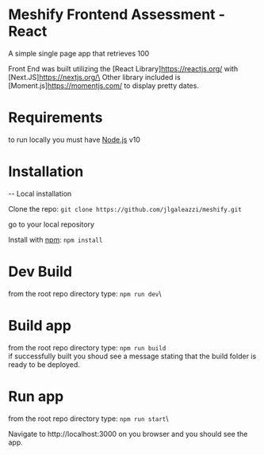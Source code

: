 # Meshify Frontend Assessment - React

A simple single page app that retrieves 100 

Front End was built utilizing the [React Library]https://reactjs.org/
with [Next.JS]https://nextjs.org/\
Other library included is [Moment.js]https://momentjs.com/ to display pretty dates.





# Requirements

to run locally you must have [Node.js](https://nodejs.org/en/) v10 

# Installation

-- Local installation

Clone the repo: `git clone https://github.com/jlgaleazzi/meshify.git`

go to your local repository

Install with [npm](https://www.npmjs.com/):  `npm install`


# Dev Build
from the root repo directory type: `npm run dev`\

# Build app
from the root repo directory type: `npm run build`\
if successfully built you shoud see a message stating that the build folder is ready to be deployed.
 
 # Run app
 from the root repo directory type: `npm run start`\

 

Navigate to http://localhost:3000 on you browser and you should see the app.




